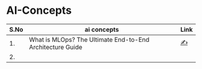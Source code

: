 # AI-Concepts


| S.No  | ai concepts | Link  |
|---|---|---|
|  1. |What is MLOps? The Ultimate End-to-End Architecture Guide   | [✍️](https://www.linkedin.com/feed/update/urn:li:activity:7222142099066953728?utm_source=share&utm_medium=member_desktop)  |
|  2. |   |   |
